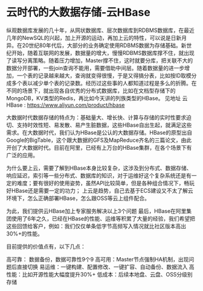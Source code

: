 # 云时代的大数据存储-云HBase

纵观数据库发展的几十年，从网状数据库、层次数据库到RDBMS数据库，在最近几年的NewSQL的兴起，加上开源的运动，再加上云的特性，可以说是日新月异。在20世纪80年代后，大部分的业务确定使用RDBMS数据为存储基础。新世纪开始，随着互联网的发展，数据量的增大，慢慢RDBMS数据库撑不住，就出现了读写分离策略。随着压力增加，Master撑不住，这时就要分库，把关联不大的数据分开部署，一些join查询不能用，需要借助中间层。随着数据量的进一步增加，一个表的记录越来越大，查询就变得很慢，于是又得搞分表，比如按ID取模分成多个表以减少单个表的记录数。经历过这些事的人都知道过程是多么的折腾。在不同的场景下，就出现各自优秀的分布式数据库，比如在文档型存储下的MongoDB，KV类型的Redis，再比如今天讲的列族类型的HBase。 见地址 云HBase : https://www.aliyun.com/product/hbase

大数据时代数据存储的特点为：基础量大、增长快、计算与存储的实时性要求迫切、支持时效性短、易发散、易产生脏数据，这些HBase自出生起，就满足这些需求。在大数据时代，我们认为HBase是公认的大数据存储。HBase的原型出自Google的BigTable，这个跟大数据的GFS及MapReduce齐名的三篇论文，由此开创了大数据时代。目前在阿里，已经有上万台的HBase集群，在各个场景下有广泛的应用。

为什么要上云，需要了解到HBase本身比较复杂，这涉及到分布式、数据存储、响应延迟，索引等一些分布式、数据库的知识，对于运维好这个复杂系统还是有一定的难度；要有很好的使用姿势，虽然API比较简单，但是各种组合情况下，畅玩好HBase还是需要一定的功力； 上云是趋势，自己去基于ECS建设又不太了解云环境下，怎么正确部署HBase，怎么跟OSS等云上组件配合。

为此，我们提供云HBase加上专家服务解决以上3个问题
最后，HBase在阿里集团使用了6年之久，已经在HBase的性能、运维等积累了大量的经验，我们希望把这些回馈给客户，例如：我们仅仅单条低字节高频写入情况就比社区版本高出30%+的性能。

目前提供的价值点有，以下几点：

高可靠： 数据备份，数据可靠性9个9
高可用：Master节点强制HA机制，出现问题后直接切换
易运维：一键构建、配置修改、一键扩容、自动备份、数据流入
高性能：比如开源性能大幅度提升30%+
低成本：后续本地盘、云盘、OSS分级别存储


